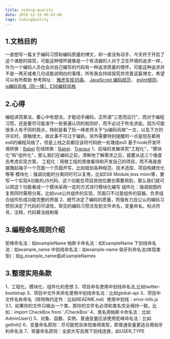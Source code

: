 ```yaml
---
title: coding-quality
date: 2018-12-19 06:43:00
tags: CodingQuality
---
```

## 1.文档目的
一直想写一篇关于编码习惯和编码质量的博文，却一直没有动手，今天终于开启了这个课题的探究，可能这种情怀就像是一个有洁癖的人对于卫生环境的追求一样，作为一个编码人员也会对自己编写的代码有一种追求质量的情怀。可能这种追求并不是一两天或者几句话能说明白的事情，所有我会持续探究并完善这篇博文，希望可以有所帮助
参考网址：
[雅虎军规35条](https://www.jianshu.com/p/4cbcd202a591)、
[JavaScript 编码规范](https://github.com/yuche/javascript)、
[eslint规则](http://eslint.cn/docs/rules/)、
[js编码风格（阮一峰）](http://www.ruanyifeng.com/blog/2012/04/javascript_programming_style.html)
[ES6编程风格](http://es6.ruanyifeng.com/#docs/style)
## 2.心得
编程讲究章法，要心中有想法，才能动手编码，正所谓"三思而后行"，而对于编程习惯，还是要尽可能准守一些普遍认同的规则好，而不必过于吹毛求疵，因为可能很多人有不同的观点，特别是看了阮一峰老师关于“js编码风格”一文，以及下方的评论时，感触很大，故此事不可过于偏执。另外需要特别提醒的一点是现在都用es6的编程风格了，但是上线之前都应该将代码统一处理成es5
基于node开发环境转换：[Babel](https://www.jianshu.com/p/647950617a6d)
在线转换：[Babel](https://babeljs.io/repl)、[Traceur](https://google.github.io/traceur-compiler/demo/repl.html#let%20a%20%3D%20%22colbert%22)
1、前端的发展讲究"工程化"，"模块化"和"组件化"，那么我们在编码之前，清晰地了解需求之后，就要从这三个维度去考虑实现方案，
工程化：用做工程的思维看待和开发自己的项目，而不再是直接撸起袖子一个页面一个页面开写，比如规划各种规范、技术选型、项目构建优化等等
模块化：强调功能的分离同时可以复用，比如ES6 Module,less mixin等，要写一个实现A功能的JS代码，这个功能在项目其他位置也需要用到，那么我们就可以把这个功能看成一个模块采用一定的方式进行模块化编写
组件化：强调视图的复用同时需用分离，比如vue公共组件的实现，页面只不过是组件的容器，负责组合组件形成功能完整的界面
2、细节决定了编码的质量，而强有力且公认的编码习惯则决定了代码的可读性，常见的编码习惯涉及到文件命名，变量命名，标点符号，注释，代码算法结构等
## 3.编程命名规则介绍
驼峰命名法：如exampleName
帕斯卡命名法：如ExampleName
下划线命名法：如example_name
中划线命名法：如example-name
匈牙利命名法(体现类型)：如g_example_name或aExampleNames
## 3.整理实用条款
1、工程化，模块化，组件化的思想
2、项目命名使用中划线命名法,比如twitter-bootstrap
3、项目中文件夹命名使用中划线命名法：比如global-api
3、项目中文件名称命名（除特殊约定外：比如README.md）使用中划线：error-info.js
3.1、如果你的文件只输出一个类，那你的文件名必须和类名完全保持一致，比如：import CheckBox from './CheckBox'
4、类名用帕斯卡命名法：比如AdminUser{}
5、对象、函数、实例、普通变量应该使用驼峰命名法：比如getInit()
6、变量命名原则：尽可能短且体现值得类型，即普通变量更适合用匈牙利命名法
7、常量命名原则：全部大写且用下划线连接，如USER_TYPE
